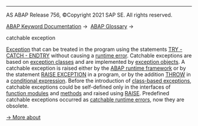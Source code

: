   

* * *

AS ABAP Release 756, ©Copyright 2021 SAP SE. All rights reserved.

[ABAP Keyword Documentation](javascript:call_link\('abenabap.htm'\)) →  [ABAP Glossary](javascript:call_link\('abenabap_glossary.htm'\)) → 

catchable exception

[Exception](javascript:call_link\('abenexception_glosry.htm'\) "Glossary Entry") that can be treated in the program using the statements [TRY - CATCH - ENDTRY](javascript:call_link\('abaptry.htm'\)) without causing a [runtime error](javascript:call_link\('abenruntime_error_glosry.htm'\) "Glossary Entry"). Catchable exceptions are based on [exception classes](javascript:call_link\('abenexception_class_glosry.htm'\) "Glossary Entry") and are implemented by [exception objects](javascript:call_link\('abenexception_object_glosry.htm'\) "Glossary Entry"). A catchable exception is raised either by the [ABAP runtime framework](javascript:call_link\('abenabap_runtime_frmwk_glosry.htm'\) "Glossary Entry") or by the statement [RAISE EXCEPTION](javascript:call_link\('abapraise_exception.htm'\)) in a program, or by the addition [THROW](javascript:call_link\('abenconditional_expression_result.htm'\)) in a [conditional expression](javascript:call_link\('abenconditional_expression_glosry.htm'\) "Glossary Entry"). Before the introduction of [class-based exceptions](javascript:call_link\('abenclass_based_exception_glosry.htm'\) "Glossary Entry"), catchable exceptions could be self-defined only in the interfaces of [function modules](javascript:call_link\('abenfunction_module_glosry.htm'\) "Glossary Entry") and [methods](javascript:call_link\('abenmethod_glosry.htm'\) "Glossary Entry") and raised using [RAISE](javascript:call_link\('abapraise_exception.htm'\)). Predefined catchable exceptions occurred as [catchable runtime errors](javascript:call_link\('abencatchable_runtime_error_glosry.htm'\) "Glossary Entry"), now they are obsolete.

[→ More about](javascript:call_link\('abenabap_exceptions.htm'\))
